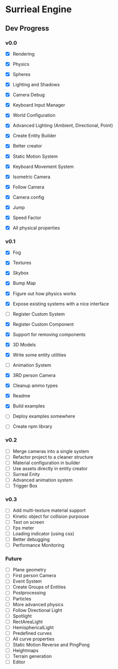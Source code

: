 # Surrieal Engine

## Dev Progress

### v0.0

- [x] Rendering
- [x] Physics
- [x] Spheres
- [x] Lighting and Shadows
- [x] Camera Debug

- [x] Keyboard Input Manager
- [x] World Configuration
- [x] Advanced Lighting (Ambient, Directional, Point)
- [x] Create Entity Builder
- [x] Better creator

- [x] Static Motion System
- [x] Keyboard Movement System
- [x] Isometric Camera
- [x] Follow Camera
- [x] Camera config

- [x] Jump
- [x] Speed Factor
- [x] All physical properties

### v0.1

- [x] Fog
- [x] Textures
- [x] Skybox
- [x] Bump Map
- [x] Figure out how physics works

- [x] Expose existing systems with a nice interface
- [ ] Register Custom System
- [x] Register Custom Component
- [x] Support for removing components

- [x] 3D Models
- [x] Write some entity utilities
- [ ] Animation System
- [x] 3RD person Camera

- [x] Cleanup ammo types
- [x] Readme
- [x] Build examples
- [ ] Deploy examples somewhere
- [ ] Create npm library

### v0.2

- [ ] Merge cameras into a single system
- [ ] Refactor project to a cleaner structure
- [ ] Material configuration in builder
- [ ] Use assets directly in entity creator
- [ ] Surreal Enity
- [ ] Advanced animation system
- [ ] Trigger Box

### v0.3

- [ ] Add multi-texture material support
- [ ] Kinetic object for collision purpouse
- [ ] Text on screen
- [ ] Fps meter
- [ ] Loading indicator (using css)
- [ ] Better debugging
- [ ] Performance Monitoring

### Future

- [ ] Plane geometry
- [ ] First person Camera
- [ ] Event System
- [ ] Create Groups of Entities
- [ ] Postprocessing
- [ ] Particles
- [ ] More advanced physics
- [ ] Follow Directional Light
- [ ] Spotlight
- [ ] RectAreaLight
- [ ] HemisphericalLight
- [ ] Predefined curves
- [ ] All curve properties
- [ ] Static Motion Reverse and PingPong
- [ ] Heightmaps
- [ ] Terrain generation
- [ ] Editor
